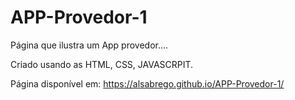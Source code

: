 # APP-Provedor-1
Página que ilustra um App provedor....

Criado usando as HTML, CSS, JAVASCRPIT.

Página disponível em: https://alsabrego.github.io/APP-Provedor-1/
